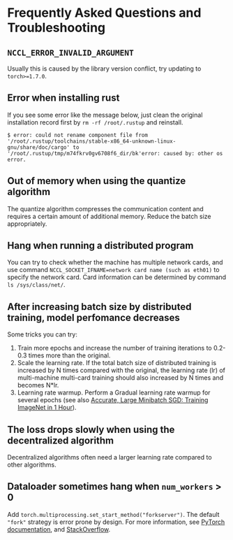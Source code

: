 # Frequently Asked Questions and Troubleshooting

## `NCCL_ERROR_INVALID_ARGUMENT`

Usually this is caused by the library version conflict, try updating to `torch>=1.7.0`.

## Error when installing rust

If you see some error like the message below, just clean the original installation record first by `rm -rf /root/.rustup` and reinstall.

```shell
$ error: could not rename component file from '/root/.rustup/toolchains/stable-x86_64-unknown-linux-gnu/share/doc/cargo' to '/root/.rustup/tmp/m74fkrv0gv6708f6_dir/bk'error: caused by: other os error.
```

## Out of memory when using the quantize algorithm

The quantize algorithm compresses the communication content and requires a certain amount of additional memory. Reduce the batch size appropriately.

## Hang when running a distributed program

You can try to check whether the machine has multiple network cards, and use command `NCCL_SOCKET_IFNAME=network card name (such as eth01)` to specify the network card. Card information can be determined by command `ls /sys/class/net/`.

## After increasing batch size by distributed training, model perfomance decreases

Some tricks you can try:
1. Train more epochs and increase the number of training iterations to 0.2-0.3 times more than the original.
2. Scale the learning rate. If the total batch size of distributed training is increased by N times compared with the original, the learning rate (lr) of multi-machine multi-card training should also increased by N times and becomes N*lr.
3. Learning rate warmup. Perform a Gradual learning rate warmup for several epochs (see also [Accurate, Large Minibatch SGD:
Training ImageNet in 1 Hour](https://arxiv.org/pdf/1706.02677.pdf)).

## The loss drops slowly when using the decentralized algorithm

Decentralized algorithms often need a larger learning rate compared to other algorithms.

## Dataloader sometimes hang when `num_workers` > 0

Add `torch.multiprocessing.set_start_method("forkserver")`. The default `"fork"` strategy is error prone by design. For more information, see [PyTorch documentation](https://pytorch.org/docs/stable/notes/multiprocessing.html#avoiding-and-fighting-deadlocks), and [StackOverflow](https://stackoverflow.com/questions/64095876/multiprocessing-fork-vs-spawn).

